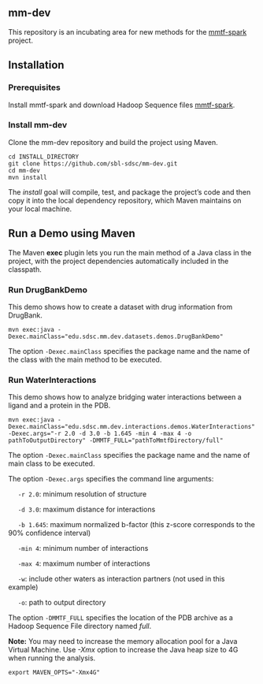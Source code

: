 ## mm-dev
This repository is an incubating area for new methods for the [mmtf-spark](https://github.com/sbl-sdsc/mmtf-spark) project.

## Installation
### Prerequisites
Install mmtf-spark and download Hadoop Sequence files [mmtf-spark](https://github.com/sbl-sdsc/mmtf-spark).

### Install mm-dev
Clone the mm-dev repository and build the project using Maven.

```
cd INSTALL_DIRECTORY
git clone https://github.com/sbl-sdsc/mm-dev.git
cd mm-dev
mvn install
```
The *install* goal will compile, test, and package the project’s code and then copy it into the local dependency repository, which Maven maintains on your local machine.


## Run a Demo using Maven
The Maven **exec** plugin lets you run the main method of a Java class in the project, with the project dependencies automatically included in the classpath.


### Run DrugBankDemo
This demo shows how to create a dataset with drug information from DrugBank.

```
mvn exec:java -Dexec.mainClass="edu.sdsc.mm.dev.datasets.demos.DrugBankDemo"
```

The option `-Dexec.mainClass` specifies the package name and the name of the class with the main method to be executed.


### Run WaterInteractions
This demo shows how to analyze bridging water interactions between a ligand and a protein in the PDB.

```
mvn exec:java -Dexec.mainClass="edu.sdsc.mm.dev.interactions.demos.WaterInteractions" -Dexec.args="-r 2.0 -d 3.0 -b 1.645 -min 4 -max 4 -o pathToOutputDirectory" -DMMTF_FULL="pathToMmtfDirectory/full"
```

The option `-Dexec.mainClass` specifies the package name and the name of main class to be executed.

The option `-Dexec.args` specifies the command line arguments:

&nbsp;&nbsp;&nbsp;&nbsp;&nbsp;`-r 2.0`: minimum resolution of structure

&nbsp;&nbsp;&nbsp;&nbsp;&nbsp;`-d 3.0`: maximum distance for interactions

&nbsp;&nbsp;&nbsp;&nbsp;&nbsp;`-b 1.645`: maximum normalized b-factor (this z-score corresponds to the 90% confidence interval)

&nbsp;&nbsp;&nbsp;&nbsp;&nbsp;`-min 4`: minimum number of interactions

&nbsp;&nbsp;&nbsp;&nbsp;&nbsp;`-max 4`: maximum number of interactions

&nbsp;&nbsp;&nbsp;&nbsp;&nbsp;`-w`: include other waters as interaction partners (not used in this example)

&nbsp;&nbsp;&nbsp;&nbsp;&nbsp;`-o`: path to output directory

The option `-DMMTF_FULL` specifies the location of the PDB archive as a Hadoop Sequence File directory named *full*.



**Note:** You may need to increase the memory allocation pool for a Java Virtual Machine. Use *-Xmx* option to increase the Java heap size to 4G when running the analysis.
```
export MAVEN_OPTS="-Xmx4G"
```
